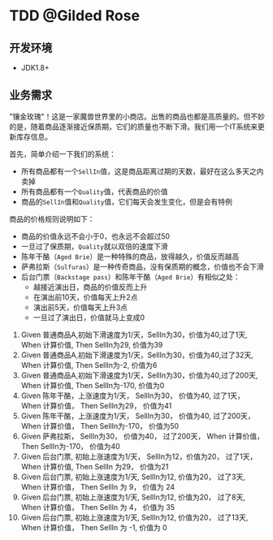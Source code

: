 # TDD @Gilded Rose


## 开发环境
 - JDK1.8+
 
## 业务需求

"镶金玫瑰"！这是一家魔兽世界里的小商店。出售的商品也都是高质量的。但不妙的是，随着商品逐渐接近保质期，它们的质量也不断下滑。我们用一个IT系统来更新库存信息。

首先，简单介绍一下我们的系统：

- 所有商品都有一个`SellIn`值，这是商品距离过期的天数，最好在这么多天之内卖掉
- 所有商品都有一个`Quality`值，代表商品的价值
- 商品的`SellIn`值和`Quality`值，它们每天会发生变化，但是会有特例


商品的价格规则说明如下：

- 商品的价值永远不会小于0，也永远不会超过50
- 一旦过了保质期，`Quality`就以双倍的速度下滑
- 陈年干酪（`Aged Brie`）是一种特殊的商品，放得越久，价值反而越高
- 萨弗拉斯（`Sulfuras`）是一种传奇商品，没有保质期的概念，价值也不会下滑
- 后台门票（`Backstage pass`）和陈年干酪（`Aged Brie`）有相似之处：
	- 越接近演出日，商品的价值反而上升
	- 在演出前10天，价值每天上升2点
	- 演出前5天，价值每天上升3点
	- 一旦过了演出日，价值就马上变成0

1. Given 普通商品A,初始下滑速度为1/天，SellIn为30，价值为40,过了1天, When 计算价值, Then SellIn为29, 价值为39  
1. Given 普通商品A,初始下滑速度为1/天，SellIn为30，价值为40,过了32天, When 计算价值, Then SellIn为-2, 价值为6  
2. Given 普通商品A,初始下滑速度为1/天，SellIn为30，价值为40,过了200天, When 计算价值, Then SellIn为-170, 价值为0
3. Given 陈年干酪，上涨速度为1/天， SellIn为30， 价值为40, 过了1天， When 计算价值， Then SellIn为29， 价值为41
4. Given 陈年干酪，上涨速度为1/天， SellIn为30， 价值为40, 过了200天， When 计算价值， Then SellIn为-170， 价值为50
5. Given 萨弗拉斯， SellIn为30， 价值为40， 过了200天， When 计算价值， Then SellIn为-170， 价值为40
6. Given 后台门票, 初始上涨速度为1/天， SellIn为12，价值为20， 过了1天， When 计算价值, Then SellIn 为29， 价值为21
7. Given 后台门票, 初始上涨速度为1/天, SellIn为12,  价值为20， 过了3天, When 计算价值， Then SellIn 为 9， 价值为 24
8. Given 后台门票, 初始上涨速度为1/天, SellIn为12,  价值为20， 过了8天, When 计算价值， Then SellIn 为 4， 价值为 35
9. Given 后台门票, 初始上涨速度为1/天, SellIn为12,  价值为20， 过了13天, When 计算价值， Then SellIn 为 -1, 价值为 0




